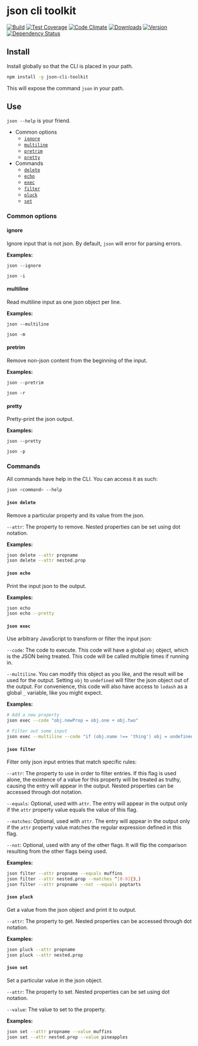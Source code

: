 # json cli toolkit

[![Build][1]][2] 
[![Test Coverage][3]][4] 
[![Code Climate][5]][6] 
[![Downloads][7]][8] 
[![Version][9]][8] 
[![Dependency Status][10]][11] 

[1]: https://travis-ci.org/catdad/json-cli-toolkit.svg?branch=master
[2]: https://travis-ci.org/catdad/json-cli-toolkit

[3]: https://codeclimate.com/github/catdad/json-cli-toolkit/badges/coverage.svg
[4]: https://codeclimate.com/github/catdad/json-cli-toolkit/coverage

[5]: https://codeclimate.com/github/catdad/json-cli-toolkit/badges/gpa.svg
[6]: https://codeclimate.com/github/catdad/json-cli-toolkit

[7]: https://img.shields.io/npm/dm/json-cli-toolkit.svg
[8]: https://www.npmjs.com/package/json-cli-toolkit
[9]: https://img.shields.io/npm/v/json-cli-toolkit.svg

[10]: https://david-dm.org/catdad/json-cli-toolkit.svg
[11]: https://david-dm.org/catdad/json-cli-toolkit

## Install

Install globally so that the CLI is placed in your path.

```bash
npm install -g json-cli-toolkit
```

This will expose the command `json` in your path.

## Use

`json --help` is your friend.

* Common options
  * [`ignore`](#ignore)
  * [`multiline`](#multiline)
  * [`pretrim`](#pretrim)
  * [`pretty`](#pretty)
* Commands
  * [`delete`](#delete)
  * [`echo`](#echo)
  * [`exec`](#exec)
  * [`filter`](#filter)
  * [`pluck`](#pluck)
  * [`set`](#set)

### Common options

<a name="ignore"></a>
#### ignore

Ignore input that is not json. By default, `json` will error for parsing errors.

**Examples:**

`json --ignore`

`json -i`

<a name="multiline"></a>
#### multiline

Read multiline input as one json object per line.

**Examples:**

`json --multiline`

`json -m`

<a name="pretrim"></a>
#### pretrim

Remove non-json content from the beginning of the input.

**Examples:**

`json --pretrim`

`json -r`

<a name="pretty"></a>
#### pretty

Pretty-print the json output.

**Examples:**

`json --pretty`

`json -p`

### Commands

All commands have help in the CLI. You can access it as such:

```bash
json <command> --help
```

<a name="delete"></a>
#### `json delete`

Remove a particular property and its value from the json.

`--attr`: The property to remove. Nested properties can be set using dot notation.

**Examples:**

```bash
json delete --attr propname
json delete --attr nested.prop
```

<a name="echo"></a>
#### `json echo`

Print the input json to the output.

**Examples:**

```bash
json echo
json echo --pretty
```

<a name="exec"></a>
#### `json exec`

Use arbitrary JavaScript to transform or filter the input json:

`--code`: The code to execute. This code will have a global `obj` object, which is the JSON being treated. This code will be called multiple times if running in.

`--multiline`. You can modify this object as you like, and the result will be used for the output. Setting `obj` to `undefined` will filter the json object out of the output. For convenience, this code will also have access to `lodash` as a global `_` variable, like you might expect.

**Examples:**

```bash
# Add a new property
json exec --code "obj.newProp = obj.one + obj.two"

# Filter out some input
json exec --multiline --code "if (obj.name !== 'thing') obj = undefined"
```

<a name="filter"></a>
#### `json filter`

Filter only json input entries that match specific rules:

`--attr`: The property to use in order to filter entries. If this flag is used alone, the existence of a value for this property will be treated as truthy, causing the entry will appear in the output. Nested properties can be accessed through dot notation.

`--equals`: Optional, used with `attr`. The entry will appear in the output only if the `attr` property value equals the value of this flag.

`--matches`: Optional, used with `attr`. The entry will appear in the output only if the `attr` property value matches the regular expression defined in this flag.

`--not`: Optional, used with any of the other flags. It will flip the comparison resulting from the other flags being used.

**Examples:**

```bash
json filter --attr propname --equals muffins
json filter --attr nested.prop --matches ^[0-9]{3,}
json filter --attr propname --not --equals poptarts
```

<a name="pluck"></a>
#### `json pluck`

Get a value from the json object and print it to output.

`--attr`: The property to get. Nested properties can be accessed through dot notation.

**Examples:**

```bash
json pluck --attr propname
json pluck --attr nested.prop
```

<a name="set"></a>
#### `json set`

Set a particular value in the json object.

`--attr`: The property to set. Nested properties can be set using dot notation.

`--value`: The value to set to the property.

**Examples:**

```bash
json set --attr propname --value muffins
json set --attr nested.prop --value pineapples
```
